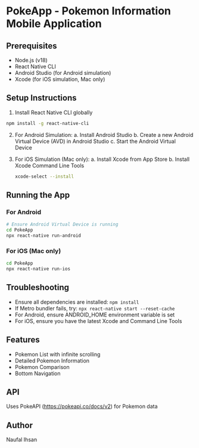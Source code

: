 # PokeApp - Pokemon Information Mobile Application

## Prerequisites
- Node.js (v18)
- React Native CLI
- Android Studio (for Android simulation)
- Xcode (for iOS simulation, Mac only)

## Setup Instructions

1. Install React Native CLI globally
```bash
npm install -g react-native-cli
```

2. For Android Simulation:
   a. Install Android Studio
   b. Create a new Android Virtual Device (AVD) in Android Studio
   c. Start the Android Virtual Device

3. For iOS Simulation (Mac only):
   a. Install Xcode from App Store
   b. Install Xcode Command Line Tools
   ```bash
   xcode-select --install
   ```

## Running the App

### For Android
```bash
# Ensure Android Virtual Device is running
cd PokeApp
npx react-native run-android
```

### For iOS (Mac only)
```bash
cd PokeApp
npx react-native run-ios
```

## Troubleshooting
- Ensure all dependencies are installed: `npm install`
- If Metro bundler fails, try: `npx react-native start --reset-cache`
- For Android, ensure ANDROID_HOME environment variable is set
- For iOS, ensure you have the latest Xcode and Command Line Tools

## Features
- Pokemon List with infinite scrolling
- Detailed Pokemon Information
- Pokemon Comparison
- Bottom Navigation

## API
Uses PokeAPI (https://pokeapi.co/docs/v2) for Pokemon data

## Author
Naufal Ihsan
